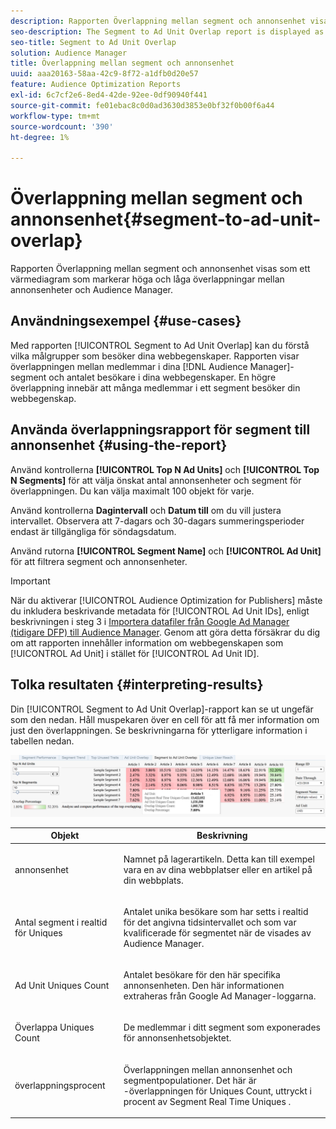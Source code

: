 ```yaml
---
description: Rapporten Överlappning mellan segment och annonsenhet visas som ett värmediagram som markerar höga och låga överlappningar mellan annonsenheter och Audience Manager.
seo-description: The Segment to Ad Unit Overlap report is displayed as a heat chart that highlights high and low overlaps between your Ad Units and Audience Manager segments.
seo-title: Segment to Ad Unit Overlap
solution: Audience Manager
title: Överlappning mellan segment och annonsenhet
uuid: aaa20163-58aa-42c9-8f72-a1dfb0d20e57
feature: Audience Optimization Reports
exl-id: 6c7cf2e6-8ed4-42de-92ee-0df90940f441
source-git-commit: fe01ebac8c0d0ad3630d3853e0bf32f0b00f6a44
workflow-type: tm+mt
source-wordcount: '390'
ht-degree: 1%

---
```


# Överlappning mellan segment och annonsenhet{#segment-to-ad-unit-overlap}

Rapporten Överlappning mellan segment och annonsenhet visas som ett värmediagram som markerar höga och låga överlappningar mellan annonsenheter och Audience Manager.

## Användningsexempel {#use-cases}

Med rapporten [!UICONTROL Segment to Ad Unit Overlap] kan du förstå vilka målgrupper som besöker dina webbegenskaper. Rapporten visar överlappningen mellan medlemmar i dina [!DNL Audience Manager]-segment och antalet besökare i dina webbegenskaper. En högre överlappning innebär att många medlemmar i ett segment besöker din webbegenskap.

## Använda överlappningsrapport för segment till annonsenhet {#using-the-report}

Använd kontrollerna **[!UICONTROL Top N Ad Units]** och **[!UICONTROL Top N Segments]** för att välja önskat antal annonsenheter och segment för överlappningen. Du kan välja maximalt 100 objekt för varje.

Använd kontrollerna **Dagintervall** och **Datum till** om du vill justera intervallet. Observera att 7-dagars och 30-dagars summeringsperioder endast är tillgängliga för söndagsdatum.

Använd rutorna **[!UICONTROL Segment Name]** och **[!UICONTROL Ad Unit]** för att filtrera segment och annonsenheter.

>[!IMPORTANT]
>
>När du aktiverar [!UICONTROL Audience Optimization for Publishers] måste du inkludera beskrivande metadata för [!UICONTROL Ad Unit IDs], enligt beskrivningen i steg 3 i [Importera datafiler från Google Ad Manager (tidigare DFP) till Audience Manager](../../../reporting/audience-optimization-reports/aor-publishers/import-dfp.md). Genom att göra detta försäkrar du dig om att rapporten innehåller information om webbegenskapen som [!UICONTROL Ad Unit] i stället för [!UICONTROL Ad Unit ID].

## Tolka resultaten {#interpreting-results}

Din [!UICONTROL Segment to Ad Unit Overlap]-rapport kan se ut ungefär som den nedan. Håll muspekaren över en cell för att få mer information om just den överlappningen. Se beskrivningarna för ytterligare information i tabellen nedan.

![](assets/publisher_segment_ad_unit_overlap.png)

<table id="table_22340F45B1B94D3796174CB30A60E212"> 
 <thead> 
  <tr> 
   <th colname="col1" class="entry"> Objekt </th> 
   <th colname="col2" class="entry"> Beskrivning </th> 
  </tr>
 </thead>
 <tbody> 
  <tr> 
   <td colname="col1"> <p><span class="wintitle"> annonsenhet </span> </p> </td> 
   <td colname="col2"> <p>Namnet på lagerartikeln. Detta kan till exempel vara en av dina webbplatser eller en artikel på din webbplats. </p> </td> 
  </tr> 
  <tr> 
   <td colname="col1"> <p><span class="wintitle"> Antal segment i realtid för Uniques </span> </p> </td> 
   <td colname="col2"> <p>Antalet unika besökare som har setts i realtid för det angivna tidsintervallet och som var kvalificerade för segmentet när de visades av <span class="keyword"> Audience Manager</span>. </p> </td> 
  </tr> 
  <tr> 
   <td colname="col1"> <p><span class="wintitle"> Ad Unit Uniques Count</span> </p> </td> 
   <td colname="col2"> <p>Antalet besökare för den här specifika annonsenheten. Den här informationen extraheras från Google Ad Manager-loggarna. </p> </td> 
  </tr> 
  <tr> 
   <td colname="col1"> <p><span class="wintitle"> Överlappa Uniques Count</span> </p> </td> 
   <td colname="col2"> <p>De medlemmar i ditt segment som exponerades för annonsenhetsobjektet. </p> </td> 
  </tr> 
  <tr> 
   <td colname="col1"> <p><span class="wintitle"> överlappningsprocent</span> </p> </td> 
   <td colname="col2"> <p>Överlappningen mellan annonsenhet och segmentpopulationer. Det här är <span class="wintitle">-överlappningen för Uniques Count</span>, uttryckt i procent av <span class="wintitle"> Segment Real Time Uniques </span>. </p> </td> 
  </tr> 
 </tbody> 
</table>
